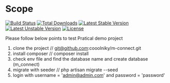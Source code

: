 # Scope

[![Build Status](https://travis-ci.org/laravel/framework.svg)](https://travis-ci.org/laravel/framework)
[![Total Downloads](https://poser.pugx.org/laravel/framework/d/total.svg)](https://packagist.org/packages/laravel/framework)
[![Latest Stable Version](https://poser.pugx.org/laravel/framework/v/stable.svg)](https://packagist.org/packages/laravel/framework)
[![Latest Unstable Version](https://poser.pugx.org/laravel/framework/v/unstable.svg)](https://packagist.org/packages/laravel/framework)
[![License](https://poser.pugx.org/laravel/framework/license.svg)](https://packagist.org/packages/laravel/framework)

Please follow below points to test Pratical demo project
 1) clone the project // git@github.com:cooolniky/m-connect.git
 2) install composer // composer install
 3) check env file and find the database name and create database (m_connect)
 3) migrate with seeder  // php artisan migrate --seed
 4) login with username = 'admin@admin.com' and password = 'password'
